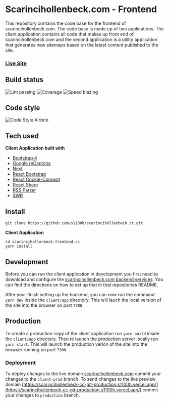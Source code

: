 # Scarincihollenbeck.com - Frontend

This repository contains the code base for the frontend of scarincihollenbeck.com. The code base is made up of two applications. The client application contains all code that makes up front end of scarincihollenbeck.com and the second application is a utility application that generates new sitemaps based on the latest content published to the site.

### [Live Site](https://scarincihollenbeck.com/)

## Build status

![Lint passing](https://camo.githubusercontent.com/df0f65b2d0e7a0448dd50abbc3b4364dc971533f/68747470733a2f2f696d672e736869656c64732e696f2f6769746875622f776f726b666c6f772f7374617475732f70726574746965722f70726574746965722f4c696e743f6c6162656c3d4c696e74267374796c653d666c61742d737175617265)
![Coverage](https://camo.githubusercontent.com/facfcb6afd684d2c9701c7d6add65f391fdf86fc/68747470733a2f2f696d672e736869656c64732e696f2f636f6465636f762f632f6769746875622f6477796c2f686170692d617574682d6a7774322e7376673f6d61784167653d32353932303030)
![Speed blazing](https://camo.githubusercontent.com/c0d653f4e211ffff68800215f80fb458e25ae6f0/68747470733a2f2f696d672e736869656c64732e696f2f62616467652f73706565642d626c617a696e672532302546302539462539342541352d627269676874677265656e2e7376673f7374796c653d666c61742d737175617265)

## Code style

![Code Style Airbnb](https://camo.githubusercontent.com/1c5c800fbdabc79cfaca8c90dd47022a5b5c7486/68747470733a2f2f696d672e736869656c64732e696f2f62616467652f636f64652532307374796c652d616972626e622d627269676874677265656e2e7376673f7374796c653d666c61742d737175617265)



## Tech used

**Client Application built with**
  * [Bootstrap 4](https://getbootstrap.com/docs/4.0/getting-started/introduction/)
  * [Google reCaptcha](https://www.google.com/recaptcha/about/)
  * [Next](https://nextjs.org/)
  * [React Bootstrap](https://react-bootstrap.github.io/)
  * [React Cookie-Consent](https://github.com/Mastermindzh/react-cookie-consent#readme)
  * [React Share](https://github.com/nygardk/react-share#readme)
  * [RSS Parser](https://github.com/rbren/rss-parser#readme)
  * [SWR](https://swr.vercel.app/)


## Install

```
git clone https://github.com/s1100h/scarincihollenbeck.cc.git
```

**Client Application**
```
cd scarincihollenbeck.frontend.cc
yarn install
```


## Development

Before you can run the client application in development you first need to download and configure the [scarincihollenbeck.com backend services](https://github.com/s1100h/admin.scarincihollenbeck.cc/tree/main). You can find the directions on how to set up that in that repositories README.

After your finish setting up the backend, you can now run the command ```yarn dev``` inside the ```client/app``` directory. This will lauch the local version of the site into the browser on port ```7700```.

## Production

To create a production copy of the client application run ```yarn build``` inside the ```client/app``` directory. Then to launch the production server locally run ```yarn start```. This will launch the production verion of the site into the browser running on port ```7300```.

### Deployment

To deploy changes to the live domain [scarincihollenbeck.com](https://scarinciholleneck.com) commit your changes to the ```client-prod``` branch. To send changes to the live preview domain [https://scarincihollenbeck-cc-git-production.s1100h.vercel.app/](https://scarincihollenbeck-cc-git-production.s1100h.vercel.app/) commit your changes to ```production``` branch.
